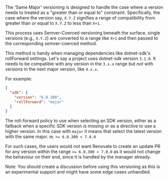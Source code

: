 The 'Same Major' versioning is designed to handle the case where a version needs to treated as a "greater than or equal to" constraint.
Specifically, the case where the version say, `X.Y.Z` signifies a range of compatibility from greater than or equal to `X.Y.Z` to less than `X+1`.

This process uses Semver-Coerced versioning beneath the surface, single versions (e.g., `X.Y.Z`) are converted to a range like `X+1` and then passed to the corresponding semver-coerced method.

This method is handy when managing dependencies like dotnet-sdk's rollForward settings.
Let's say a project uses dotnet-sdk version `3.1.0`.
It needs to be compatible with any version in the `3.x.x` range but _not_ with versions in the next major version, like `4.x.x`.

For example:

```json
{
  "sdk": {
    "version": "6.0.300",
    "rollForward": "major"
  }
}
```

The roll-forward policy to use when selecting an SDK version, either as a fallback when a specific SDK version is missing or as a directive to use a higher version. In this case with `major` it means that select the latest version with the same major.
ie. `>= 6.0.300 < 7.0.0`

For such cases, the users would not want Renovate to create an update PR for any version within the range `>= 6.0.300 < 7.0.0` as it would not change the behaviour on their end, since it is handled by the manager already.

Note:
You should create a discussion before using this versioning as this is an experimental support and might have some edge cases unhandled.
